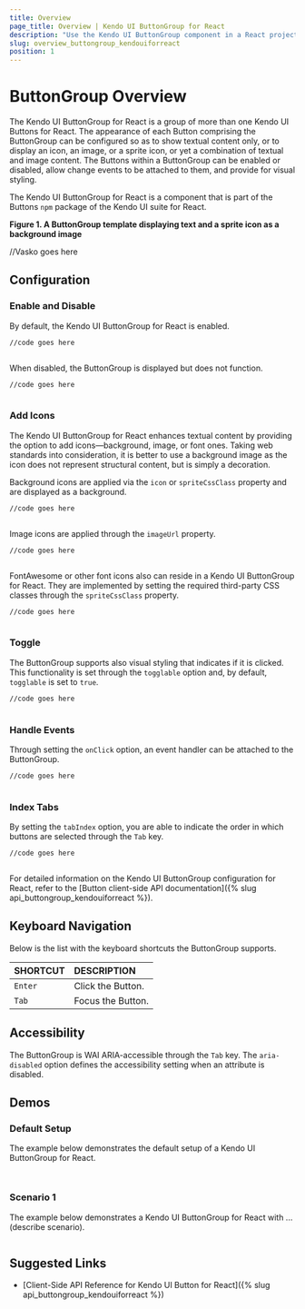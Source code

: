 ```yaml
---
title: Overview
page_title: Overview | Kendo UI ButtonGroup for React
description: "Use the Kendo UI ButtonGroup component in a React project."
slug: overview_buttongroup_kendouiforreact
position: 1
---
```


# ButtonGroup Overview

The Kendo UI ButtonGroup for React is a group of more than one Kendo UI Buttons for React. The appearance of each Button comprising the ButtonGroup can be configured so as to show textual content only, or to display an icon, an image, or a sprite icon, or yet a combination of textual and image content. The Buttons within a ButtonGroup can be enabled or disabled, allow change events to be attached to them, and provide for visual styling.

The Kendo UI ButtonGroup for React is a component that is part of the Buttons `npm` package of the Kendo UI suite for React.

**Figure 1. A ButtonGroup template displaying text and a sprite icon as a background image**

//Vasko goes here

## Configuration

### Enable and Disable

By default, the Kendo UI ButtonGroup for React is enabled.

```html
//code goes here
```
```jsx
```

When disabled, the ButtonGroup is displayed but does not function.

```html
//code goes here
```
```jsx
```

### Add Icons

The Kendo UI ButtonGroup for React enhances textual content by providing the option to add icons&mdash;background, image, or font ones. Taking web standards into consideration, it is better to use a background image as the icon does not represent structural content, but is simply a decoration.

Background icons are applied via the `icon` or `spriteCssClass` property and are displayed as a background.

```html
//code goes here
```
```jsx

```

Image icons are applied through the `imageUrl` property.

```html
//code goes here
```
```jsx

```

FontAwesome or other font icons also can reside in a Kendo UI ButtonGroup for React. They are implemented by setting the required third-party CSS classes through the `spriteCssClass` property.

```html
//code goes here
```
```jsx

```

### Toggle

The ButtonGroup supports also visual styling that indicates if it is clicked. This functionality is set through the `togglable` option and, by default, `togglable` is set to `true`.

```html
//code goes here
```
```jsx

```

### Handle Events

Through setting the `onClick` option, an event handler can be attached to the ButtonGroup.

```html
//code goes here
```
```jsx

```

### Index Tabs

By setting the `tabIndex` option, you are able to indicate the order in which buttons are selected through the `Tab` key.

```html
//code goes here
```
```jsx

```

For detailed information on the Kendo UI ButtonGroup configuration for React, refer to the [Button client-side API documentation]({% slug api_buttongroup_kendouiforreact %}).

## Keyboard Navigation

Below is the list with the keyboard shortcuts the ButtonGroup supports.

| SHORTCUT                            | DESCRIPTION         |
|:---                                 |:---                 |
| `Enter`                             | Click the Button.   |
| `Tab`                               | Focus the Button.   |

## Accessibility

The ButtonGroup is WAI ARIA-accessible through the `Tab` key. The `aria-disabled` option defines the accessibility setting when an attribute is disabled.

## Demos

### Default Setup

The example below demonstrates the default setup of a Kendo UI ButtonGroup for React.

```html-preview

```
```jsx

```

### Scenario 1

The example below demonstrates a Kendo UI ButtonGroup for React with ... (describe scenario).

```html-preview

```

## Suggested Links

* [Client-Side API Reference for Kendo UI Button for React]({% slug api_buttongroup_kendouiforreact %})
